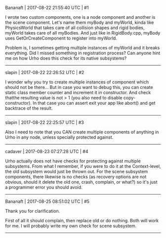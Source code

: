 Bananaft | 2017-08-22 21:55:40 UTC | #1

I wrote two custom components,  one is a node component and another is the scene component. Let's name them myBody and myWorld, kinda like PhysicsWorld that takes care of all collision shapes and rigid bodies, myWorld takes care of all myBodies. And just like in RigidBody.cpp, myBody uses GetOrCreateComponent to register into myWorld.

Problem is, I sometimes getting multiple instances of myWorld and it breaks everything. Did I missed something in registration process? Can anyone hint me on how Urho does this check for its native subsystems?

-------------------------

slapin | 2017-08-22 22:26:52 UTC | #2

I wonder why you try to create multiple instances of component which should not be there...
But in case you want to debug this, you can create static class member counter and increment it in constructor.
And check thatthe resulting value is not > 1 (you also need to disable copy-constructor). In that case you can assert exit your app like abort() and get backtrace of the result.

-------------------------

slapin | 2017-08-22 22:25:57 UTC | #3

Also I need to note that you CAN create multiple components of anything in Urho in any node, unless specially protected
against.

-------------------------

cadaver | 2017-08-23 07:27:28 UTC | #4

Urho actually does not have checks for protecting against multiple subsystems. From what I remember, if you were to do it at the Context-level, the old subsystem would just be thrown out. For the scene subsystem components, there likewise is no checks (as recovery options are not obvious, should it delete the old one, crash, complain, or what?) so it's just a programmer error you should avoid.

-------------------------

Bananaft | 2017-08-25 08:51:02 UTC | #5

Thank you for clarification.

First of all it should complain, then replace old or do nothing. Both will work for me. I will probably write my own check for scene subsystem.

-------------------------

